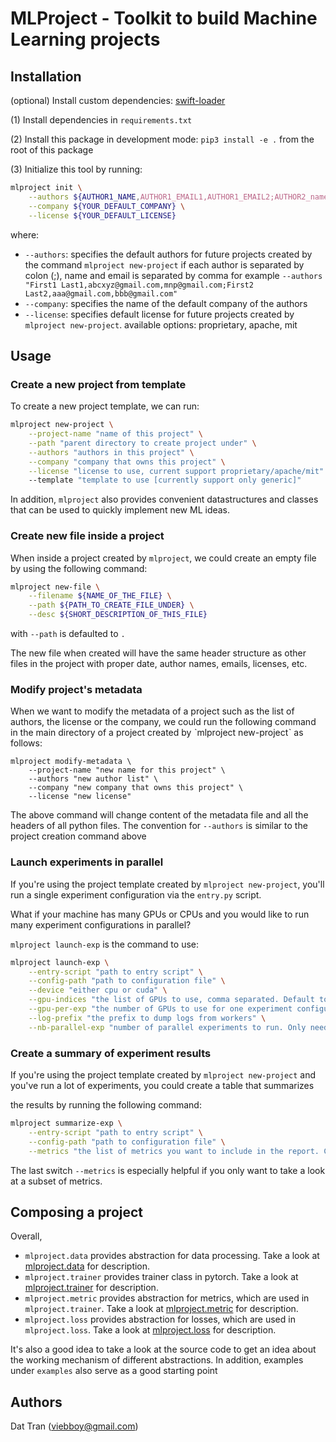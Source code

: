 # MLProject - Toolkit to build Machine Learning projects

## Installation 

(optional) Install custom dependencies: [swift-loader](https://github.com/viebboy/swift-loader)

(1) Install dependencies in `requirements.txt`

(2) Install this package in development mode: `pip3 install -e .` from the root of this package

(3) Initialize this tool by running:

```bash
mlproject init \
    --authors ${AUTHOR1_NAME,AUTHOR1_EMAIL1,AUTHOR1_EMAIL2;AUTHOR2_name,AUTHOR2_EMAIL..} \
    --company ${YOUR_DEFAULT_COMPANY} \
    --license ${YOUR_DEFAULT_LICENSE}
```

where:

- `--authors`: specifies the default authors for future projects created by the command `mlproject new-project`
               if each author is separated by colon (;), name and email is separated by comma
               for example `--authors "First1 Last1,abcxyz@gmail.com,mnp@gmail.com;First2 Last2,aaa@gmail.com,bbb@gmail.com"`
- `--company`: specifies the name of the default company of the authors
- `--license`: specifies default license for future projects created by `mlproject new-project`.
                available options: proprietary, apache, mit


## Usage

### Create a new project from template

To create a new project template, we can run:

```bash
mlproject new-project \
    --project-name "name of this project" \
    --path "parent directory to create project under" \
    --authors "authors in this project" \
    --company "company that owns this project" \
    --license "license to use, current support proprietary/apache/mit"
    --template "template to use [currently support only generic]"
```

In addition, `mlproject` also provides convenient datastructures and classes that can be used to quickly implement new ML ideas.


### Create new file inside a project

When inside a project created by `mlproject`, we could create an empty file by using the following command:

```bash
mlproject new-file \
    --filename ${NAME_OF_THE_FILE} \
    --path ${PATH_TO_CREATE_FILE_UNDER} \
    --desc ${SHORT_DESCRIPTION_OF_THIS_FILE}
```

with `--path` is defaulted to `.`

The new file when created will have the same header structure as other files in the project with proper date, author names, emails, licenses, etc.


### Modify project's metadata

When we want to modify the metadata of a project such as the list of authors, the license or the company, we could run the following command in the main directory of a project created by ˋmlproject new-projectˋ as follows:


```
mlproject modify-metadata \
    --project-name "new name for this project" \
    --authors "new author list" \
    --company "new company that owns this project" \
    --license "new license"

```

The above command will change content of the metadata file and all the headers of all python files. 
The convention for `--authors` is similar to the project creation command above


### Launch experiments in parallel

If you're using the project template created by `mlproject new-project`, you'll run a single experiment configuration via the `entry.py` script.

What if your machine has many GPUs or CPUs and you would like to run many experiment configurations in parallel? 

`mlproject launch-exp` is the command to use:


```bash
mlproject launch-exp \
    --entry-script "path to entry script" \
    --config-path "path to configuration file" \
    --device "either cpu or cuda" \
    --gpu-indices "the list of GPUs to use, comma separated. Default to all GPUs if device is cuda" \
    --gpu-per-exp "the number of GPUs to use for one experiment configuration" \
    --log-prefix "the prefix to dump logs from workers" \
    --nb-parallel-exp "number of parallel experiments to run. Only needed when device is cpu"

```


### Create a summary of experiment results

If you're using the project template created by `mlproject new-project` and you've run a lot of experiments, you could create a table that summarizes

the results by running the following command:

```bash
mlproject summarize-exp \
    --entry-script "path to entry script" \
    --config-path "path to configuration file" \
    --metrics "the list of metrics you want to include in the report. Comma separated"

```


The last switch `--metrics` is especially helpful if you only want to take a look at a subset of metrics.


## Composing a project

Overall,

- `mlproject.data` provides abstraction for data processing. Take a look at [mlproject.data](./docs/mlproject.data.md) for description.
- `mlproject.trainer` provides trainer class in pytorch. Take a look at [mlproject.trainer](./docs/mlproject.trainer.md) for description.
- `mlproject.metric` provides abstraction for metrics, which are used in `mlproject.trainer`. Take a look at [mlproject.metric](./docs/mlproject.metric.md) for description.
- `mlproject.loss` provides abstraction for losses, which are used in `mlproject.loss`. Take a look at [mlproject.loss](./docs/mlproject.loss.md) for description.

It's also a good idea to take a look at the source code to get an idea about the working mechanism of different abstractions.
In addition, examples under `examples` also serve as a good starting point

## Authors
Dat Tran (viebboy@gmail.com)
